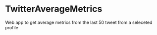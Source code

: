 # TwitterAverageMetrics
Web app to get average metrics from the last 50 tweet from a seleceted profile
